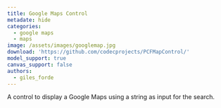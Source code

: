 ```yaml
---
title: Google Maps Control
metadate: hide
categories:
  - google maps
  - maps
image: /assets/images/googlemap.jpg
download: 'https://github.com/codecprojects/PCFMapControl/'
model_support: true
canvas_support: false
authors:
  - giles_forde
---
```


A control to display a Google Maps using a string as input for the search.
